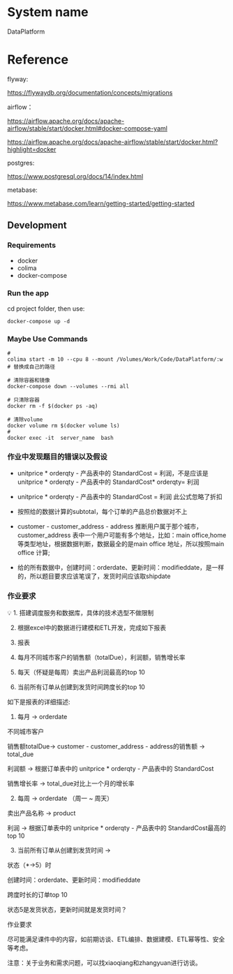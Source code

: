 # System name

DataPlatform

# Reference
flyway: 

https://flywaydb.org/documentation/concepts/migrations

airflow：

https://airflow.apache.org/docs/apache-airflow/stable/start/docker.html#docker-compose-yaml

https://airflow.apache.org/docs/apache-airflow/stable/start/docker.html?highlight=docker

postgres:

https://www.postgresql.org/docs/14/index.html

metabase:

https://www.metabase.com/learn/getting-started/getting-started

## Development

### Requirements

- docker
- colima
- docker-compose

### Run the app

cd project folder, then use:

```shell
docker-compose up -d
```

### Maybe Use Commands
```shell
#
colima start -m 10 --cpu 8 --mount /Volumes/Work/Code/DataPlatform/:w # 替换成自己的路径

# 清除容器和镜像
docker-compose down --volumes --rmi all

# 只清除容器
docker rm -f $(docker ps -aq)

# 清除volume
docker volume rm $(docker volume ls)
# 
docker exec -it  server_name  bash
```


### 作业中发现题目的错误以及假设
+ unitprice * orderqty - 产品表中的 StandardCost = 利润，不是应该是unitprice * orderqty - 产品表中的 StandardCost* orderqty= 利润

+ unitprice * orderqty - 产品表中的 StandardCost = 利润 此公式忽略了折扣

+ 按照给的数据计算的subtotal，每个订单的产品总价数据对不上

+ customer - customer_address - address 推断用户属于那个城市，customer_address 表中一个用户可能有多个地址，比如：main office,home等类型地址，根据数据判断，数据最全的是main office 地址，所以按照main office 计算;

+ 给的所有数据中，创建时间：orderdate、更新时间：modifieddate，是一样的，所以题目要求应该笔误了，发货时间应该取shipdate

### 作业要求
<aside>
💡 1. 搭建调度服务和数据库，具体的技术选型不做限制

2. 根据excel中的数据进行建模和ETL开发，完成如下报表

3. 报表

1. 每月不同城市客户的销售额（totalDue），利润额，销售增长率
2. 每天（怀疑是每周）卖出产品利润最高的top 10
3. 当前所有订单从创建到发货时间跨度长的top 10

如下是报表的详细描述:

1. 每月 -> orderdate

不同城市客户

销售额totalDue-> customer - customer_address - address的销售额 -> total_due

利润额 -> 根据订单表中的 unitprice * orderqty - 产品表中的 StandardCost

销售增长率 -> total_due对比上一个月的增长率

2. 每周 -> orderdate （周一 ~ 周天）

卖出产品名称 -> product

利润 -> 根据订单表中的 unitprice * orderqty - 产品表中的 StandardCost最高的top 10

3. 当前所有订单从创建到发货时间 ->

状态（*->5）时

创建时间：orderdate、更新时间：modifieddate

跨度时长的订单top 10

状态5是发货状态，更新时间就是发货时间？

作业要求

尽可能满足课件中的内容，如前期访谈、ETL编排、数据建模、ETL幂等性、安全等考虑。

注意：关于业务和需求问题，可以找xiaoqiang和zhangyuan进行访谈。

</aside>